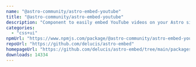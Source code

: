 ```yaml
---
name: "@astro-community/astro-embed-youtube"
title: "@astro-community/astro-embed-youtube"
description: "Component to easily embed YouTube videos on your Astro site"
categories:
  - "css+ui"
npmUrl: "https://www.npmjs.com/package/@astro-community/astro-embed-youtube"
repoUrl: "https://github.com/delucis/astro-embed"
homepageUrl: "https://github.com/delucis/astro-embed/tree/main/packages/astro-embed-youtube#readme"
downloads: 14334
---
```

